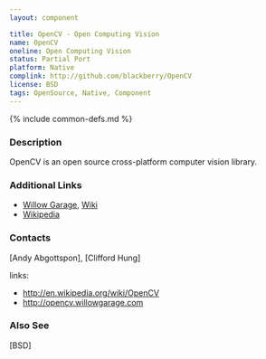 ```yaml
---
layout: component

title: OpenCV - Open Computing Vision
name: OpenCV
oneline: Open Computing Vision
status: Partial Port
platform: Native
complink: http://github.com/blackberry/OpenCV
license: BSD
tags: OpenSource, Native, Component
---
```

{% include common-defs.md %}

### Description
OpenCV is an open source cross-platform computer vision library.

### Additional Links
* [Willow Garage](http://willowgarage.com), [Wiki](http://opencv.willowgarage.com/wiki/)
* [Wikipedia](http://en.wikipedia.org/wiki/OpenCV)

### Contacts
[Andy Abgottspon], [Clifford Hung]

links:
   - http://en.wikipedia.org/wiki/OpenCV
   - http://opencv.willowgarage.com

### Also See
[BSD]